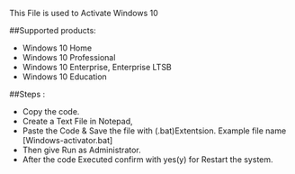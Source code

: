 
This File is used to Activate Windows 10

##Supported products:

- Windows 10 Home
- Windows 10 Professional
- Windows 10 Enterprise, Enterprise LTSB
- Windows 10 Education

##Steps :

- Copy the code.
- Create a Text File in Notepad,
- Paste the Code & Save the file with (.bat)Extentsion. Example file name [Windows-activator.bat]
- Then give Run as Administrator.
- After the code Executed confirm with yes(y) for Restart the system.
